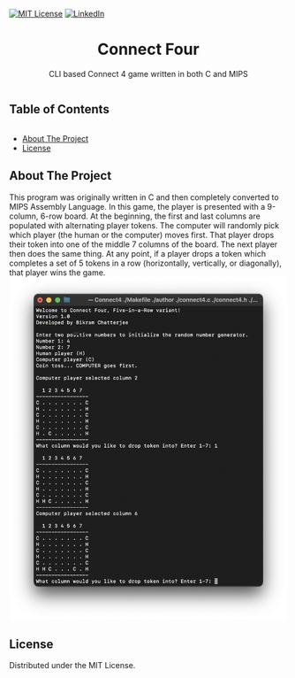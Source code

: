 [![MIT License][license-shield]][license-url]
[![LinkedIn][linkedin-shield]][linkedin-url]
<br>
<h1 align='center'> Connect Four</h1>
<p align='center'>CLI based Connect 4 game written in both C and MIPS</p>
<summary><h2 style="display: inline-block">Table of Contents</h2></summary>

- [About The Project](#about)
- [License](#license)

<h2 id='about'>About The Project</h2>
This program was originally written in C and then completely converted to MIPS Assembly Language. In this game, the player is presented with a 9-column, 6-row board. At the beginning, the first and last columns are populated with alternating player tokens. The computer will randomly pick which player (the human or the computer) moves first.  That player drops their token into one of the middle 7 columns of the board. The next player then does the same thing.  At any point, if a player drops a token which completes a set of 5 tokens in a row (horizontally, vertically, or diagonally), that player wins the game.
<img src='output.png'>

<h2 id='license'>License</h2>
<p>Distributed under the MIT License.</p>

[license-shield]: https://img.shields.io/github/license/othneildrew/Best-README-Template.svg?style=for-the-badge
[license-url]: https://github.com/i0nics/connect-four-mips/blob/master/LICENSE
[linkedin-shield]: https://img.shields.io/badge/-LinkedIn-black.svg?style=for-the-badge&logo=linkedin&colorB=555
[linkedin-url]: https://linkedin.com/in/bikramce

